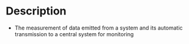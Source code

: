 # Description
- The measurement of data emitted from a system and its automatic transmission to a central system for monitoring